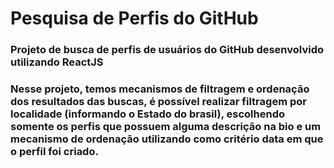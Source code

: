 #  Pesquisa de Perfis do GitHub

### Projeto de busca de perfis de usuários do GitHub desenvolvido utilizando ReactJS

### Nesse projeto, temos mecanismos de filtragem e ordenação dos resultados das buscas, é possível realizar filtragem por localidade (informando o Estado do brasil), escolhendo somente os perfis que possuem alguma descrição na bio e um mecanismo de ordenação utilizando como critério data em que o perfil foi criado.


